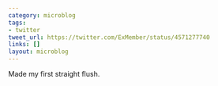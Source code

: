 ```yaml
---
category: microblog
tags:
- twitter
tweet_url: https://twitter.com/ExMember/status/4571277740
links: []
layout: microblog
---
```

Made my first straight flush.
